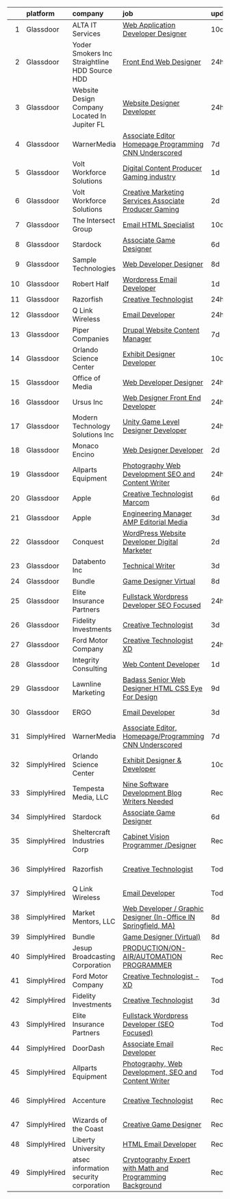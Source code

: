 

|    | platform    | company                                         | job                                                                                                                                                                                                                                                                                                                                                                                                                                                                                                                                                                                                                                                                                                                                                                                                                                                                                                                                                                                                                                                                                                                                                                                                                                                                                                                                                                                                         | update_time   | location                       |
|---:|:------------|:------------------------------------------------|:------------------------------------------------------------------------------------------------------------------------------------------------------------------------------------------------------------------------------------------------------------------------------------------------------------------------------------------------------------------------------------------------------------------------------------------------------------------------------------------------------------------------------------------------------------------------------------------------------------------------------------------------------------------------------------------------------------------------------------------------------------------------------------------------------------------------------------------------------------------------------------------------------------------------------------------------------------------------------------------------------------------------------------------------------------------------------------------------------------------------------------------------------------------------------------------------------------------------------------------------------------------------------------------------------------------------------------------------------------------------------------------------------------|:--------------|:-------------------------------|
|  1 | Glassdoor   | ALTA IT Services                                | [Web Application Developer   Designer](https://www.glassdoor.com/partner/jobListing.htm?pos=118&ao=1110586&s=58&guid=00000182de182fc5a511720bd15a4607&src=GD_JOB_AD&t=SR&vt=w&cs=1_852a5cb9&cb=1661583503672&jobListingId=1008074200137&cpc=9908D8D4413DBB8A&jrtk=3-0-1gbf1gbvkkf2t801-1gbf1gc06grhn800-6c28291b72e36d00--6NYlbfkN0AXtvPDqDev6liskt-h_3vAUEMM26GmMOlWYCAn-kvNiXTWhOpXUsJAjGAig0pzkvYTj5MpeYtT_Tmk-_-5cLLnfKUOLtxlawba1a0ORZ_EkEUPx3Uxx3WchkhaXG76t2wO3Zmy83JQTWS_qBNlzXZuhn5agtDBqi3R42fCLwZZH-xgeIvGX99RruRmh-GkyqrCkOClXqEjV46w2bFu1-A96xeneKT4EBHLubkuOG9qVwykIv1pZ7eFd9Wpo06q6870msWJJ6hnAgGJn5J0gzUNC0K9WS9EkyW3Zb_mTqzf8L7UPaSXu_0cVa_ET_PdUMlN9hmw9cLhS2S5_HVLEZDRctbE12ljxvlOWDyzpkTM41U22z33gsYQ5OjvXQ4n0xUBO70es5xFNnNGNXQjXrFbtVvTYsQwEgaAvn7VZFQs5h-erAkXTpQW6aAZvHbz3ntVjbSBXFD1tm3n4VoE3rLgCPc_SOZHWh8dSbmxMJr8rXv01evEzP34Bkkvh3e2gJF_LPRooTuPSKneeVQSiAn69dLLcXkmV_eXBeyxU_ijD-m5SX6wZwL4b6aSjE5pqw8x2Ov6pWNcfdAn6Zj0niToUClMow7HBJg7zYVsSN3lQrPCpLNTXz66Y7ENq0qs34k%3D)                                                                                                                                                                                                                                                                                                                                                                                                    | 10d           | Washington, DC                 |
|  2 | Glassdoor   | Yoder Smokers Inc  Straightline HDD  Source HDD | [Front End Web Designer](https://www.glassdoor.com/partner/jobListing.htm?pos=105&ao=1110586&s=58&guid=00000182de182fc5a511720bd15a4607&src=GD_JOB_AD&t=SR&vt=w&ea=1&cs=1_e6b050eb&cb=1661583503671&jobListingId=1008097207409&cpc=42BEC95245890617&jrtk=3-0-1gbf1gbvkkf2t801-1gbf1gc06grhn800-1fce3864310a3f03--6NYlbfkN0BOdRJV5k-L3FNCzjCgEhEptbzWR3mFvjnAQnp9JcinXOCVt8QEYBvHqTiHBHSlg98hTrhJExUUVa6v67S1gFyb-OBe8UoPzNouRDn3C9as0WFadlKMeZgUrqrdZ8hm_e9Z-8jTT-HPwLMdKEaf6nFSEDiY93r1Hqa_nw7whddI5F-1mZvAJ0zg1eaCReXvVOoiwHnJN_Ck8ryLlHloAjVD6kGpapTgqdqBIExYZXjFzVGy3bl37o6GlICwzduuOku_z1O9zlw22jFzVBCpqSA-HosgBHxhV_MFqgXk3MNwYWEQkuhpW9wZjbr54R_dlGrTJtEX9BekNJKyJ2AgtNTWya9YVI-B9BnGEviQbR1BQfpqpcu27FSqEF-m_UsOqzsBAchIpWClgqMHlobsBWIgdkrtRkB3b2VVmIM-1lGnY6hkb-rkb0Jhu_UwBKgFO2IVfh3pGmGvzdZYwhbEyaPTF_A0P5Y6UvYxyFavYlyxAY0IffadLtdbc3heHjCsatM%3D)                                                                                                                                                                                                                                                                                                                                                                                                                                                                                                                                             | 24h           | Hutchinson, KS                 |
|  3 | Glassdoor   | Website Design Company Located In Jupiter  FL   | [Website Designer Developer](https://www.glassdoor.com/partner/jobListing.htm?pos=108&ao=1110586&s=58&guid=00000182de182fc5a511720bd15a4607&src=GD_JOB_AD&t=SR&vt=w&ea=1&cs=1_d899e374&cb=1661583503671&jobListingId=1008096611044&cpc=5EFBB0462F9C6B7A&jrtk=3-0-1gbf1gbvkkf2t801-1gbf1gc06grhn800-ac3eb73b06b15778--6NYlbfkN0BgKxOQwuUKoU3lDDdAedh5NEOO-4Y4Nqniu8XBASjQ4hPnVRYQc-1AfGMRJvIr17YzaSFwR4IhjHQsVK2HqpUI1xCPXxPE8G1_oaTA4nE_6fiFNX3XNkpUCzbIB9jr11mMkNb4vdxFmEAOWjcELT5ShiCagE_n-_hf-_xxuKtFnmheDWd0CdaTcgsabAtgXFvub0WwI_BuFznRV_7xwtBI8wsYvgi-fu6J8UKg2DTfNwUxcb8VCIBKPVFbuL2UDAxvKK8R8zv5y9igxl1uKNyW2lTGOgOfsh0BH4LNP_zGm1xD6mE3AqD1cG0qTwzixZDPNBBaYrFzm6QoOGNmwsIDacdbmc8PBqKN5ZpVlbQ6udPRnla5oKt9pqsDE3OZ39qQhFUpvKk8NWAgmHei4sMcVLjIFVDEcj9Nj-CXZnEz7T2Dlt3T2b-BvYwPUNitdO5Y8hGaybouL6gu0CaBjBxWh3a5YTazFp-pmHBcOiXyfnB8tiCs523Chg1R5MsDNn0%3D)                                                                                                                                                                                                                                                                                                                                                                                                                                                                                                                                         | 24h           | Jupiter, FL                    |
|  4 | Glassdoor   | WarnerMedia                                     | [Associate Editor  Homepage Programming CNN Underscored](https://www.glassdoor.com/partner/jobListing.htm?pos=127&ao=1136043&s=58&guid=00000182de182fc5a511720bd15a4607&src=GD_JOB_AD&t=SR&vt=w&cs=1_65a3a766&cb=1661583503673&jobListingId=1008080459756&jrtk=3-0-1gbf1gbvkkf2t801-1gbf1gc06grhn800-a21506f5258f85e8-)                                                                                                                                                                                                                                                                                                                                                                                                                                                                                                                                                                                                                                                                                                                                                                                                                                                                                                                                                                                                                                                                                     | 7d            | Atlanta, GA                    |
|  5 | Glassdoor   | Volt Workforce Solutions                        | [Digital Content Producer Gaming industry](https://www.glassdoor.com/partner/jobListing.htm?pos=117&ao=1110586&s=58&guid=00000182de182fc5a511720bd15a4607&src=GD_JOB_AD&t=SR&vt=w&ea=1&cs=1_82a2923f&cb=1661583503672&jobListingId=1008094475593&cpc=F41FEAB56D215062&jrtk=3-0-1gbf1gbvkkf2t801-1gbf1gc06grhn800-2bce4f0595faaa95--6NYlbfkN0Dw5YS5k2p9urruc14icYN1MKKvJIN3Kd2XbyQRMSdz9Vq1-T5-D1XBTngNFaA8imZC99fAmi4yc9ZgG-uVQ87TXHMqtyGsnrztuPbyDs_72XCGulqEuxmZtrcVVjnM5_He4PP2dLJV-EXURe5RD43qkcCc3ceUlE0Ys6tHfDjVoDSGxzVvBtzsrzzhXH91cMtJSjsQbiEqSDY5avk58RtJ9dIjAKouytv6rHLgDadK_XRLVWqzLUzGacNSTc4ya3oAcWLUGZk7WlTMGF-myyfn2kauJdCW6QNvovlMvzvvRx6uW3vsMsUeWLEN1Hu0QvHaKdrkKIMWXO-r2ZgfxxwaLZ50KmI1TQR3McK1sCHZEn2QY4wX1xhFCA_UVygO0nOeg7u2oD4mT5tZ99jjRUx2i4j-82kOeXZsxA1DcQaLbmqdrfcOqQQeM6nE_BDR7WYPaGsQYiNpCS1BFxMiFffcqSXwFWDP3oaPsCzP5T7Lehiuba-XEBqr_QcQP2lNfO4Qzhp-k4bgwlEWUsKf6xBqZcC0tqdDBNnm-y4BAxyoPuia5DuLkP3pt-0BLo0HmbcEj1JUQ2HlUgsQz06ir09x)                                                                                                                                                                                                                                                                                                                                                                                                                                         | 1d            | Foothill Ranch, CA             |
|  6 | Glassdoor   | Volt Workforce Solutions                        | [Creative Marketing Services Associate Producer   Gaming](https://www.glassdoor.com/partner/jobListing.htm?pos=112&ao=1110586&s=58&guid=00000182de182fc5a511720bd15a4607&src=GD_JOB_AD&t=SR&vt=w&ea=1&cs=1_271acc0d&cb=1661583503672&jobListingId=1008090225868&cpc=AC285F3A3ECA6BB0&jrtk=3-0-1gbf1gbvkkf2t801-1gbf1gc06grhn800-cd6763616c3e0eaf--6NYlbfkN0Dw5YS5k2p9urruc14icYN1MKKvJIN3Kd2XbyQRMSdz9Vq1-T5-D1XBEx4xZg6zFCiGfMxZZihaADuE4Q0Jz4AnqD5hMyIxL16IeRvVgo2h0pPybmVTrUM9x7Nvig-mfHSg7VUQ9cSswKiJtauHY1xLKVdbFfKFs1oiX67lFQiXukEj4i6rIbQITui_NuveDUHkrcR9o6kYqyBTT0LTfsByuJCbZwUp6FMildOLyjPijSoqm5FGRZHM7ryW6S8brS9AossFNkC2o8xoaNXWxxeH26AsNNYS2xqd6apGOq1fjnYeEXC_4S5kOBc8rmst6w--XyD9J47MIS9ipJpvL-8DASJ3vurpUh9jNyX5INEoAMExoJXxexeePh-zSelk6BHVjkPAjzJ7rmtKFN_HQzhUZAugJfsO4MgTgxWVRcCoam4IsuZiAeumXbaNtJSOZCOg7xDY8MfpwgtL5pCvFxj-upH5DJcGi1Z_rmHkEQFecn8ZEecpwaJfjfODwTqQ3wEgbpvllEZUUfoQDdaUCXVI_k_TPtAIKOXnWBjrjXCbOaCQn3gx2uBZMefIyRaPg8Y%3D)                                                                                                                                                                                                                                                                                                                                                                                                                                            | 2d            | Remote                         |
|  7 | Glassdoor   | The Intersect Group                             | [Email HTML Specialist](https://www.glassdoor.com/partner/jobListing.htm?pos=116&ao=1110586&s=58&guid=00000182de182fc5a511720bd15a4607&src=GD_JOB_AD&t=SR&vt=w&ea=1&cs=1_e8e18833&cb=1661583503672&jobListingId=1008074370447&cpc=F41FEAB56D215062&jrtk=3-0-1gbf1gbvkkf2t801-1gbf1gc06grhn800-22c56744a00dd6d9--6NYlbfkN0D3PcU9heefYh9TtgByvMoljOix8d9QGO4-sOduKDD9bT1jZI9CfBWrR-yhgruQBi7BODCzZdeBCVxltjTcoLfa9fjLk7NMFbxIrl9F5qP5psuaO9TR_rl8p70B1b0bwKQhJG9MZh2IuOyJto0tZsNoJrw3F83L99OynJJIDCLJuZYXtySHDGkwyagBHaLJOEPK-UzBZS9iA6JGf-YTX31AlSm6SI8wRHC-cC1HndzLIKTi0tjRnhmZaeA_hLlFT8Ee1OgP9psBOPNFpot988phl7AjfbfGPWxI3N149HW_pgIIMCwwS_l7ZoxuBO9WHYp4CLHvVdrBg0KNfF3jyFto72GXpetGiqAHD8AMGhxmOLb4odKzBmPRzcY-OhjQcM6crJikaFPAwh7hQ08BxCVyjsa8RGKO9CMad1nSJG-WAgCdXJZb2FUvsT4ZOJWbDcTmuH8WgzQ9j1ebdvon_aaAXzhOD1qTAUOotSz9jfnAl-qtejmgj3aEpJ7rrP0uXbE%3D)                                                                                                                                                                                                                                                                                                                                                                                                                                                                                                                                              | 10d           | Plano, TX                      |
|  8 | Glassdoor   | Stardock                                        | [Associate Game Designer](https://www.glassdoor.com/partner/jobListing.htm?pos=129&ao=1136043&s=58&guid=00000182de182fc5a511720bd15a4607&src=GD_JOB_AD&t=SR&vt=w&ea=1&cs=1_4e086fa6&cb=1661583503673&jobListingId=1008082401602&jrtk=3-0-1gbf1gbvkkf2t801-1gbf1gc06grhn800-6aa6dca5501306fc-)                                                                                                                                                                                                                                                                                                                                                                                                                                                                                                                                                                                                                                                                                                                                                                                                                                                                                                                                                                                                                                                                                                               | 6d            | Plymouth, MI                   |
|  9 | Glassdoor   | Sample Technologies                             | [Web Developer   Designer](https://www.glassdoor.com/partner/jobListing.htm?pos=110&ao=1110586&s=58&guid=00000182de182fc5a511720bd15a4607&src=GD_JOB_AD&t=SR&vt=w&ea=1&cs=1_81d47a94&cb=1661583503671&jobListingId=1008078578505&cpc=D2F1DE17EE1F43B9&jrtk=3-0-1gbf1gbvkkf2t801-1gbf1gc06grhn800-cfcad52f3ccf37d8--6NYlbfkN0D4nuovUOU2dPryPr7-xanE7ZFWASvaSyNm3BqXIbrO0npDAFoAgEQsBBjUOAjv1PQnB3hwwrZmiOMA02kYqNnnHKWjfiGNMQW5EU7ErrgQUTQBKpdQ35ajdqRyVOpYt1ge-nlWBdEdOWxZg23c7O0q-QUnaWi8gZT3BRnlNxG5nms1UgSG3pAWYhhzkqBf5ih1s6tdIv2a8Ly-orMmhJTSvi_czy9JMGysuQKhx-PxEmfAIZWIrP7AbR7Mfg_5Gg811DdlkapC8-gyz50B0blJleaXmFPIhD3F4hBmIFc9Al_5Lz8goX069V8PDeOSTiW3_y7fHjMj2qWB-Cku-PrzSViAdGVenbTBppeA0GGbhZzxVyGm2TCWhJDTTm9kGlcWZyLWnUv16Mfp-LrzCqLOahp7pil5X6hIRwXDmjVftz3GWpV_Aq7hSOC9JCglCsIYImSf1oyVVkZp8pTfK0bMbiWuAk6aRFF1VjyEzxtZtDK-a0TB_DIoV4pgVWKhDj8%3D)                                                                                                                                                                                                                                                                                                                                                                                                                                                                                                                                           | 8d            | Ann Arbor, MI                  |
| 10 | Glassdoor   | Robert Half                                     | [Wordpress   Email Developer](https://www.glassdoor.com/partner/jobListing.htm?pos=115&ao=1110586&s=58&guid=00000182de182fc5a511720bd15a4607&src=GD_JOB_AD&t=SR&vt=w&ea=1&cs=1_2df25965&cb=1661583503672&jobListingId=1008094129687&cpc=654405A9B1E0A9F5&jrtk=3-0-1gbf1gbvkkf2t801-1gbf1gc06grhn800-ad7dca65617e0862--6NYlbfkN0CpzDdaQkua3np5pkmj49lKioZwmwxQ-yx5plwbYmV_M5St0DD8rCm1QOzbrT0uKPiU_YETN9OZWMAYvqAVvziqv0tWsrBfb9XVS8QENNzubeY7G6pOuSsVR_Tq1gxuSk7IeFfqtB3CnThl0DH_25wsSZP4PnG5aKHY3c3LAFTVFarcDktJB3b6N5lr5xzZwJ1ha6mD_oz8vuqQO5oVrpNP1dLHzx4mVH24vcoHytqtnUecljRpkl_QvE5Wasj_cKlaII-NeGYbmyRUdgM9Pt6JD5syBWUOH82M0LJPh9F7jowdw6J0eQVWsBUYaQhPD4hBCmPvNtZhC85mI-v8E9-mpAmtfaHPiWsCisMzYmogtGmtEivFw3JUD_oOYbPD-JVyGm44eeUtcfMpPc_szV88XpvaFonrlSZYmA__jx_hStCBeJVOL0HXbZsGKjmX-uMdPc0Oy4pfBRVRM1Vbr5uzmthO5jtagLqMTzY_MisNhpCdBKpEvt9nj-Gs6Y56nGRzBWQKVqqRTdgpFUJHXPQ86Fugj0QxAR5y2qKOPSapcxGFt4dfZs7lXxvTNAiwHTs%3D)                                                                                                                                                                                                                                                                                                                                                                                                                                                                        | 1d            | Minneapolis, MN                |
| 11 | Glassdoor   | Razorfish                                       | [Creative Technologist](https://www.glassdoor.com/partner/jobListing.htm?pos=120&ao=1136043&s=58&guid=00000182de182fc5a511720bd15a4607&src=GD_JOB_AD&t=SR&vt=w&cs=1_18c8f434&cb=1661583503673&jobListingId=1008097941597&jrtk=3-0-1gbf1gbvkkf2t801-1gbf1gc06grhn800-09ee0bb880a9cfc7-)                                                                                                                                                                                                                                                                                                                                                                                                                                                                                                                                                                                                                                                                                                                                                                                                                                                                                                                                                                                                                                                                                                                      | 24h           | Dallas, TX                     |
| 12 | Glassdoor   | Q Link Wireless                                 | [Email Developer](https://www.glassdoor.com/partner/jobListing.htm?pos=106&ao=1110586&s=58&guid=00000182de182fc5a511720bd15a4607&src=GD_JOB_AD&t=SR&vt=w&ea=1&cs=1_ddbe1d80&cb=1661583503671&jobListingId=1008097432750&cpc=03F67E1B243A1AE3&jrtk=3-0-1gbf1gbvkkf2t801-1gbf1gc06grhn800-09f2efe5a0d0df65--6NYlbfkN0C1n-7uwLBmXreK9Hz04i1NaXR3ByHk8AHoFYtQOHcucoqVDxxOOjAG-u-aW2wDystyhwmyAHAKRAMxY7sGhZHygDT3sq7ZZChlW9xKW4WS9rWYhrnb11Z9tv8hSQegq57sC2mY-Jqxor1BBAG29pleZWSO4qt_CWXKCbx-3Uxbp6_sFCgc-kz-pxGomlruFz6nf7x1TYOZxpjcwalmTn_Cjy79DlAQe9CNKD4tv7PCwy8CADKIa_NXKHZ8nL9EwS_wPMI5GZhosL7WJc80By55XTtmFX6ILDNxGlNtKr0gREWR7Hr0zFtWjiMPpepPNV7AZ2Lzy_dM1ojbKbY9IEuxatTwlBXVRCnILfTIe_wsn4t8vx9ge7nq7VY5AXo-WkELCfjiE6j92EVpRAkW4jZSob27Kqvw2p6gk0gEEZwe1-GO9L71A7SM6401ruOOkfcP06fxlpvTTikGz5ArX5dav4II4b-boblD7Dy_KDpNa5tub--oSuLCtlzLrGnLfKfj6ZoO5oKbTA%3D%3D)                                                                                                                                                                                                                                                                                                                                                                                                                                                                                                                                      | 24h           | Dania, FL                      |
| 13 | Glassdoor   | Piper Companies                                 | [Drupal Website Content Manager](https://www.glassdoor.com/partner/jobListing.htm?pos=128&ao=1136043&s=58&guid=00000182de182fc5a511720bd15a4607&src=GD_JOB_AD&t=SR&vt=w&cs=1_2ba6d0ff&cb=1661583503673&jobListingId=1008081652920&jrtk=3-0-1gbf1gbvkkf2t801-1gbf1gc06grhn800-245e93ec122ab2d5-)                                                                                                                                                                                                                                                                                                                                                                                                                                                                                                                                                                                                                                                                                                                                                                                                                                                                                                                                                                                                                                                                                                             | 7d            | Remote                         |
| 14 | Glassdoor   | Orlando Science Center                          | [Exhibit Designer   Developer](https://www.glassdoor.com/partner/jobListing.htm?pos=101&ao=1110586&s=58&guid=00000182de182fc5a511720bd15a4607&src=GD_JOB_AD&t=SR&vt=w&ea=1&cs=1_8ac2627f&cb=1661583503670&jobListingId=1008073917846&cpc=678FF63AF7ACCB7E&jrtk=3-0-1gbf1gbvkkf2t801-1gbf1gc06grhn800-19530d0494599900--6NYlbfkN0Dlo60a_d6b-ZbHMAl1R6dg8b70dlJGCHmV1YUp37ql6Hlxf0AnVUQRHMpH0SGJAODkvMvtI4dD_VJ0FBAIEo24wrR-cBIVwY62V4nP7xc-cspw_Gy2QAJq22aWSQK0-k-P8GtrQKWis7qdeFrSuAc2CL0nTVehODDXxeTLKoX6ib_LUZVjOw0QBorjH4VwKi10jHLCEjXqX_VFcFJTQxNcdtF-Z8_h73EMorh3515nPu3quplU6TwT7aO8d0ftccr3wOsaRWj-MHin79HJMFhV5Zc8OW4hDuo_PqHzCTX8GWaqNWHCoORAPKn6lutK2xG2G2CkKi9424LQSwVoe1xZBt8u8Bp39V4FnKpJVlSw4cLc-fJ-roJY0LenJnNb50jFueyEoy7riR_lzc-sScnDl5gyDxEpVVnGnlCzQBRiug1TlG-rzk4m2MIKKWnN68ASN4G4qIlxK9CPEu3tjOSIDo_PD6slTwq5h_zhbuU9XVMnJg9x2rTSO5QjBvms6AfgHO1RsUAnoA%3D%3D)                                                                                                                                                                                                                                                                                                                                                                                                                                                                                                                         | 10d           | Orlando, FL                    |
| 15 | Glassdoor   | Office of Media                                 | [Web Developer Designer](https://www.glassdoor.com/partner/jobListing.htm?pos=130&ao=1136043&s=58&guid=00000182de182fc5a511720bd15a4607&src=GD_JOB_AD&t=SR&vt=w&cs=1_c64ec40d&cb=1661583503673&jobListingId=1008097756226&jrtk=3-0-1gbf1gbvkkf2t801-1gbf1gc06grhn800-a8f7133ee28cf506-)                                                                                                                                                                                                                                                                                                                                                                                                                                                                                                                                                                                                                                                                                                                                                                                                                                                                                                                                                                                                                                                                                                                     | 24h           | San Diego, CA                  |
| 16 | Glassdoor   | Ursus  Inc                                      | [Web Designer   Front End Developer](https://www.glassdoor.com/partner/jobListing.htm?pos=111&ao=1110586&s=58&guid=00000182de182fc5a511720bd15a4607&src=GD_JOB_AD&t=SR&vt=w&ea=1&cs=1_5dfe4e52&cb=1661583503672&jobListingId=1008097361956&cpc=451933188B21919D&jrtk=3-0-1gbf1gbvkkf2t801-1gbf1gc06grhn800-0ea09b14e2348c5f--6NYlbfkN0CT8vBT9H5mqECx2dfLV_FONLPDKpIRssxVwtj05Tmm4rA5I0VNOPdM1oYsK66ov5pqYS3gXk2ozh0lVEZwzGOqZs8rlCBef2uQoy630wv6aUBqB1D9vjbSnni5WCVaS2e0KhCWi_8-XMv97hUEg7H9r8pKMO8klnwzDsU9mPVyqE5wVDnTov1Pu_UnRYhnE0_Osqvwl8WORWgB_kOjxQQLPQWG-NWIcptfTftC_xvyt1c40uobZ403OrjOg5_p8zqz3cLzwrnHTjqWeFEhkd7FYyVcjiJCMFkVznphRmtkhKbL2ZU9aWVWUjChbdkFdlAiu4tIvv-tEhlvNaragy1ZQhsvGhOC5anf8D4yfIGDJbK-bmh5xwt1uscED6ao3EPCxdfHKv4RZ6Q3-m_MTe1dE6Nugv26rrW9yIa8ooHEPIgJzYTeC7TeJ6xGxEjr0Q_LC6p6H5q3S5tqAKobaBFAUOLFzaYkqfJpxyGsYPdP23ksHhj0wxJ26GKF9BYI8FHKPmY__UTyuymvHsF9R7oqhWX4jGiYORaJWtXOxW8OATTMQwlquB6QcCCPfHOuOxfgWeJ_K60Flilic0PRXCE1Q0gsdGSvn1OgQ86Elz1bZ1OXNGiDJYZSFp75t22M1ZTn3uudvf7E5vXPqgWDShh_P_M9hnz_pv4SWTVmUrzKLrEvvTDMtsxed9fSUIwSdULngRlZl4VJEKjY1QNTfzmYCUVFrnvcI83UK7lKyBcdP4FuJ8uw9LE5RdCeLo7bcd7odj7FFSEqLN4_jSw9XCxds80m-ii1T6pBeCnITXfUTEt4YZqSS3NdE68mXPTxmpm-SZqJpJtd-BMtlTOpoYoJZVIoF1zShZUepzsyhc0142GtH4hvMjXGikheZjzBgOilPkD4wK9zWG9NZr-0yJCnEZqzX-6qwZ0AWd42gTEH3kdjyhpdS0Ma3_Kkg-H7ew6gUclTzzBrUR9kD5JTctZnKMDGibpaeiqq5GoF2I0DVW7BT-Atyf5grYb-gjfntfE%3D) | 24h           | Brisbane, CA                   |
| 17 | Glassdoor   | Modern Technology Solutions  Inc                | [Unity Game Level Designer  Developer](https://www.glassdoor.com/partner/jobListing.htm?pos=103&ao=1110586&s=58&guid=00000182de182fc5a511720bd15a4607&src=GD_JOB_AD&t=SR&vt=w&cs=1_a9c2fed1&cb=1661583503670&jobListingId=1008096394708&cpc=BFE8C4BF51BDD557&jrtk=3-0-1gbf1gbvkkf2t801-1gbf1gc06grhn800-8663ab33f28013ce--6NYlbfkN0C26OT7h5zXl7z1yVTYwN1d43osiYS9hmGqw_eY7i5KFzRWaSyxghJjTLzNEsEWeJhbfdP5IgCLf_6XOYr5ayiMPPmKA0qlmbPqS2JZj47kCsTVTYreQdg0_S8Nn4XjQXJOYA8MvzS1HSw5wMB4wuXOAzLR0c3MB2XsCjcNdS0go9a88U97t8zkgZk7uMwNaSLi0elinki7Jdg5ML8f-pR44NubGR-6jqggwjRyHoV72K4S1H-XlyOXWFLOFUXUF9fnG-JoswiYkCV4Gg14PBEFPkG-xjvud5GWAG-JjZLPBAAHIVT0fLRMalQfPt6_MFz81HP28UuVe9SBvOq0vb92Fbnro4vT-910U0M_RAdI5Oa59P77d8mMbBa1wtumrpAxDSkQXXXc5am-oW86fvM7wrbPx8_UY7QE6-52Y81KW0cd7U9FdVaUINVzrIjzrY0%3D)                                                                                                                                                                                                                                                                                                                                                                                                                                                                                                                                                                                                    | 24h           | Alexandria, VA                 |
| 18 | Glassdoor   | Monaco Encino                                   | [Web Designer Developer](https://www.glassdoor.com/partner/jobListing.htm?pos=114&ao=1110586&s=58&guid=00000182de182fc5a511720bd15a4607&src=GD_JOB_AD&t=SR&vt=w&ea=1&cs=1_9dd56808&cb=1661583503672&jobListingId=1008091364441&cpc=1FDE87803EF93CD3&jrtk=3-0-1gbf1gbvkkf2t801-1gbf1gc06grhn800-25b4361944f0cd99--6NYlbfkN0CVjp8eQq2X8g-c-TPDKEngJVNhygRZI_sRmDZV1i0hlN6T9Os67wfurc3Qg-jtRQVwwIA6LhptFSik3FK57NX9snbD0o-k-I-zuCmLGGOrZ001r-IChtRFaDnq_D1EE_z7klA5UaK3dZ8NJpaPtHHh6etMDjzcKddDTdmOBkwQZIn96XQViYrQvSMtQpTRyd6byUke6nQIl3SLMIJAi9boIGVv5AX661WSrxJY835l7ix581y9vxtxR13rGMxLhHgWIYbp7SOt3UA5S0NVcqbUfR_PXP6u_cjqQVGSlC0JvtpuM6oOuX557LTeEodRDoEBGcpZYG5GGqGrIS2kw51fTXUXuuxZKE3EdCyYYAy9HG_otUwFSuLHchaBbW-RKx8UzdifdTYdjD-aUXs2vwnQ3rqHJSAtUZejNI7FkdsXM5c8qy5paUjbhsK1bgFfe4awucOlBJvfL56OQ74Ds9QiY2fcpQPYlljai74Y3f121ls-gqm3eqq1WrfPAOWMxBQ%3D)                                                                                                                                                                                                                                                                                                                                                                                                                                                                                                                                             | 2d            | Encino, CA                     |
| 19 | Glassdoor   | Allparts Equipment                              | [Photography  Web Development  SEO and Content Writer](https://www.glassdoor.com/partner/jobListing.htm?pos=107&ao=1110586&s=58&guid=00000182de182fc5a511720bd15a4607&src=GD_JOB_AD&t=SR&vt=w&ea=1&cs=1_92cefafd&cb=1661583503671&jobListingId=1008096752331&cpc=983919718F9DC6F6&jrtk=3-0-1gbf1gbvkkf2t801-1gbf1gc06grhn800-3a0ece29943ea55b--6NYlbfkN0CsFBP9anq2YTzQ401G3RdoUTGwSWTgLV3mZ7kcC9K-g25jb64dkuxABiqrEj7FWhcfCoTkBPXNOn7xIL7U-5yF1_Og9L8jIWMrmB7DSqJtjdw_rc5pqrfnFLmEEYm-AVV66pV_Fi32LdVTo7EXI3cDbZdhiYQHfVVcMTelMbhFGQwW7rikmi5v9axJvz5jpHNCiKtv378FMIxzhyf0h-RNHiRpJuehdluMOzNuPjW-UG9MCIAQdYtx3sQ6YLOvV4kvmoJCD3XCDPN1LiWS1oBrDNXbL4sczV96vjVv6X6IzZG06yFVKi-_QNsacah_I36QSBW5W1vwbdyGoocGWQQA8kp0DTFAEnYy9-DguHtD9hoWTsw-vImO_SNxdwkq7kGV4IfR6YoTbBiqOxMwF3BRXdkJhwbDoppTASzYHcp1uwwA7wWYzASJFOYG86ccZolndLcvMKu76Yrnx1EcHaqBPELlJQ2oI3ZDKzLnlQ1-NUXpiEI5g1erpfXdnHXKcRuA0jFK2RniWQ%3D%3D)                                                                                                                                                                                                                                                                                                                                                                                                                                                                                                 | 24h           | Martin, MI                     |
| 20 | Glassdoor   | Apple                                           | [Creative Technologist  Marcom](https://www.glassdoor.com/partner/jobListing.htm?pos=124&ao=1136043&s=58&guid=00000182de182fc5a511720bd15a4607&src=GD_JOB_AD&t=SR&vt=w&cs=1_57b96979&cb=1661583503673&jobListingId=1008083007694&jrtk=3-0-1gbf1gbvkkf2t801-1gbf1gc06grhn800-dbc3a7b0a0f122f1-)                                                                                                                                                                                                                                                                                                                                                                                                                                                                                                                                                                                                                                                                                                                                                                                                                                                                                                                                                                                                                                                                                                              | 6d            | Cupertino, CA                  |
| 21 | Glassdoor   | Apple                                           | [Engineering Manager   AMP Editorial Media](https://www.glassdoor.com/partner/jobListing.htm?pos=109&ao=1110586&s=58&guid=00000182de182fc5a511720bd15a4607&src=GD_JOB_AD&t=SR&vt=w&cs=1_1f84b1cb&cb=1661583503671&jobListingId=1008087783943&cpc=F41FEAB56D215062&jrtk=3-0-1gbf1gbvkkf2t801-1gbf1gc06grhn800-9027cbec4d0b7214--6NYlbfkN0BvKrLyj5gPmtZO9T8euul8TCxuuKNOtzRJOomxnwSEodTz2Bc-sPZl1dBMH13w-jNIaGFdFXHWJdgxhzj_r8Jx5AOAy2HdBwJoJ1jMbNH3P6YWju9mOZOkVQjeCm_SMf56f3cIa4N8JFkA4J1w2-Ri7km6DD-4ja3bVUzvq12ELDwpw8ECSDqiokXq0FU5C64yh9S3eEtGl0crEGFsUZ4-1Vr_uW0Eael32RSvsMr8lC19jd_y6gsM0BPBk1p_YjFiRbR0wD45svsXpOJT_RY74cFrtlvt2wjsYAfiG8m871DldC2SQwYIkvUG7a_PUOIlJh9fKIm_95aLItKk12ct6PrEfi9Wnd_lRFKvSOefOMme5X9f85859Oq2z7OJbRJQPaCnr9KxJCQMs9MCgpLfj5hfHTB_ZoZOIAVYoCHBE8gv9rb7fMndYRnvG06TE4ahYj1V8MLVNH5d6G1JNev3qmjC8836o8N5ldyXQH7MVCBR66ijemdnVKD9dKUFfQjr7ilsGu7-6GbDCfMK8u4guDSSjynV-BbMNnuxLywNIlhhraxgScG611qwCmfY8oK11R2RUn1rcyXLszCoIRfrLz6l0lqoF0RXa6_mg_WOvIjG5dqEXs_D-Obwlf4HkEDfikoIr5RpkpBjTwicNfG7pShCQHLMCKV6s6l6d8JDMmZ9F0sMpYUrWnOSosXJj1QfxS2M0k79e4Yy6baUPkx6jHqBaJkG2VAz8_X2Igiv-8PzulfphhKl5XeRo5GxblaNYRnsET2r16leYGJMCat3drsYqd6S5MMgH0pyRY6Pos8gZDNKu7CSOTNePfpuXtSV4IYZaY4gVTcHGzl-ro_AYpVj_BQjhpq5ieB11WnF3av5HvrIBbWoKdrImo6QypPwjRM2PwkA5wobAXCv9E6qlV2DlL2-biDM5tqjVrcBktlSYlhjoKs5mLkeXrHSus_yAiRM0UhAFE0xoDNen_r5sT9nt_TYRxc%3D)                               | 3d            | Seattle, WA                    |
| 22 | Glassdoor   | Conquest                                        | [WordPress Website Developer   Digital Marketer](https://www.glassdoor.com/partner/jobListing.htm?pos=119&ao=1110586&s=58&guid=00000182de182fc5a511720bd15a4607&src=GD_JOB_AD&t=SR&vt=w&ea=1&cs=1_0e9746f7&cb=1661583503673&jobListingId=1008091649166&cpc=3BA4CE39D5B5DEF5&jrtk=3-0-1gbf1gbvkkf2t801-1gbf1gc06grhn800-15eee66a1314a8c4--6NYlbfkN0AcQ9reW0inlnqUW5-90XZFReYvL6WfO2iFG1P90bd8SEhfq7gsoa7izBzzPrl7az5hw50TqgzR93WPeqcidYQTUVvuUkL8HtA-qSArOva1yWM1EI72rjGfHMKjkPARg4_kANi9pQxVLasDj7MyOi3SkLQiJ2lRAurDIvS-cMV7E3XAdO535-K6GwcVCaHilSVjeuxhOlNnUlWxd7qNBzoc1wGo_NfqygkgFNz_Db44IRxhHOQ5OpZmlSW7avI4dX8930W0CqQN4eJU7iZ6FZHIqoHnQDb6vXopTVo5eJX7kxjU3bHeQUNcJtcziPwMRTSRx2FaxOKReR4x1TW4N-fWcIPbyeXjbSr2EEAa6yO23Jategq5JmSnIg-y7qwzGj8e2hqJtXGE6vyqN9H3UVRDGb_UsNOnSYewv37EVT0OrdXBvGP_c_l36_W61M-flAqPEjd2aNQE6Mhvgy6OETeg8Gg18HRerf6bOpkDTu66bxLFvV-VgG4VHrwBjcK2hfSRur85eaUNGNzgtE61wbdj)                                                                                                                                                                                                                                                                                                                                                                                                                                                                                                   | 2d            | Remote                         |
| 23 | Glassdoor   | Databento  Inc                                  | [Technical Writer](https://www.glassdoor.com/partner/jobListing.htm?pos=126&ao=1136043&s=58&guid=00000182de182fc5a511720bd15a4607&src=GD_JOB_AD&t=SR&vt=w&ea=1&cs=1_b1a26a57&cb=1661583503673&jobListingId=1008088880872&jrtk=3-0-1gbf1gbvkkf2t801-1gbf1gc06grhn800-5e0bb24c63c4875c-)                                                                                                                                                                                                                                                                                                                                                                                                                                                                                                                                                                                                                                                                                                                                                                                                                                                                                                                                                                                                                                                                                                                      | 3d            | Remote                         |
| 24 | Glassdoor   | Bundle                                          | [Game Designer  Virtual ](https://www.glassdoor.com/partner/jobListing.htm?pos=121&ao=1136043&s=58&guid=00000182de182fc5a511720bd15a4607&src=GD_JOB_AD&t=SR&vt=w&ea=1&cs=1_84202afd&cb=1661583503673&jobListingId=1008079560672&jrtk=3-0-1gbf1gbvkkf2t801-1gbf1gc06grhn800-750ea4ec84bd0b34-)                                                                                                                                                                                                                                                                                                                                                                                                                                                                                                                                                                                                                                                                                                                                                                                                                                                                                                                                                                                                                                                                                                               | 8d            | Remote                         |
| 25 | Glassdoor   | Elite Insurance Partners                        | [Fullstack Wordpress Developer  SEO Focused ](https://www.glassdoor.com/partner/jobListing.htm?pos=104&ao=1110586&s=58&guid=00000182de182fc5a511720bd15a4607&src=GD_JOB_AD&t=SR&vt=w&ea=1&cs=1_c13d3be8&cb=1661583503671&jobListingId=1008097417688&cpc=81AAE51C33FDE227&jrtk=3-0-1gbf1gbvkkf2t801-1gbf1gc06grhn800-aa4f18d313c91fb7--6NYlbfkN0B4jp5mfsiLEiFpPCxOna81i2z6rJx9ZIZWhVZJ6SFnYd2SDJZnAyVLqwqh7QmXpG9VG1Kbrzn6Mrr5X85l-cjimEGV5fh9yUxHZBdMAanQWpsmWrffk2otgO5SYgZ7U6Ql9jpH9Zq2g770vfb2HJJhgx8nok6vEslfnYL9dg06wUZbxZYYsWMsQMJkwf7bTfP2QsVYcTC9L14EXHb1ACLFen0V43TsRP01ecRMtEYEvv1j6buXppd8tIuwumSOeWKe-DEficXhegjH-o6Riwxa1OUam87HDqlk0fCpxc-woJTIcs7LWc6szWjqIBj3cDOWcz7SdGmVoONs4_7sOQ8YHtYkOzdpofZscBVzrW24eh6rq4J1O8_Srmsq54lMWziDzO-1yOh6e5asyMQDlA04LKXeTUzVSooGfgZ3za9fcqDbEgO6lNdxzxhZ17F6dF_i8kYLwIA17SzDyRhVvyVV8zFU7VSc3-m98J2UAVzht8GoQwg5tMK7e4tTLppLZwATxhvLanK18w%3D%3D)                                                                                                                                                                                                                                                                                                                                                                                                                                                                                                          | 24h           | Remote                         |
| 26 | Glassdoor   | Fidelity Investments                            | [Creative Technologist](https://www.glassdoor.com/partner/jobListing.htm?pos=122&ao=1136043&s=58&guid=00000182de182fc5a511720bd15a4607&src=GD_JOB_AD&t=SR&vt=w&cs=1_84c922fb&cb=1661583503673&jobListingId=1008088358750&jrtk=3-0-1gbf1gbvkkf2t801-1gbf1gc06grhn800-33311c2df129d581-)                                                                                                                                                                                                                                                                                                                                                                                                                                                                                                                                                                                                                                                                                                                                                                                                                                                                                                                                                                                                                                                                                                                      | 3d            | Boston, MA                     |
| 27 | Glassdoor   | Ford Motor Company                              | [Creative Technologist   XD](https://www.glassdoor.com/partner/jobListing.htm?pos=123&ao=1136043&s=58&guid=00000182de182fc5a511720bd15a4607&src=GD_JOB_AD&t=SR&vt=w&cs=1_73eac5e1&cb=1661583503673&jobListingId=1008097602321&jrtk=3-0-1gbf1gbvkkf2t801-1gbf1gc06grhn800-d3d8c6274157c5e2-)                                                                                                                                                                                                                                                                                                                                                                                                                                                                                                                                                                                                                                                                                                                                                                                                                                                                                                                                                                                                                                                                                                                 | 24h           | Michigan                       |
| 28 | Glassdoor   | Integrity Consulting                            | [Web Content Developer](https://www.glassdoor.com/partner/jobListing.htm?pos=113&ao=1110586&s=58&guid=00000182de182fc5a511720bd15a4607&src=GD_JOB_AD&t=SR&vt=w&ea=1&cs=1_429e5d46&cb=1661583503672&jobListingId=1008094495778&cpc=9DC6E4D8324653EE&jrtk=3-0-1gbf1gbvkkf2t801-1gbf1gc06grhn800-439e830b59f7cfc8--6NYlbfkN0CrvNralL3Bh0QC60w4FoF0szjqVVztVDZ9RqSdK7agq0dZ6xa3pYLPrxt36XbTTSO7DNM_32D_luNYAVs_ZgaKPHuO3zI_AiDXsFbdcke69ICvtUKONaP-HjAJFBWIRUdG1_xl9MdUe2gxXsTQqRAUf9JUHz6RVCV5oWQmGrRzhJCKdO_6iSENx-IQRGS5eG6rZ7grLYkKe-tOXmQIqYHwPJdt0ZjkvnHI8SvcWKhuSqqxeNJWrcGtsCzUDFck9bIdC45PSC28eM6zdM7aUIlm_9JZfWh9VKDOnIeVJaNpzvH2NtMVvc6IGtmyp3BqGUmM1EMr4RCJLfL8HFpm-ZjPqwZc4cg5VCjOfzWR3OjPTYwnTALriurZRpmz4TrhF5M6KflScOWtWIFAxaDfibnhZODsxHUyI0x4I_-Qp1I1eo_vG-xz1tuK4GP3ANe3EgxE4AGFkVxqMKDURY-k8E8MgZsbUPOYPDPNLqBF1shAFWgnKPrjeQXFZ_zAJp1fYg1AneLHOBZIOw%3D%3D)                                                                                                                                                                                                                                                                                                                                                                                                                                                                                                                                | 1d            | Remote                         |
| 29 | Glassdoor   | Lawnline Marketing                              | [Badass Senior Web Designer   HTML  CSS    Eye For Design](https://www.glassdoor.com/partner/jobListing.htm?pos=102&ao=1110586&s=58&guid=00000182de182fc5a511720bd15a4607&src=GD_JOB_AD&t=SR&vt=w&ea=1&cs=1_225a2faa&cb=1661583503670&jobListingId=1008076192780&cpc=0215C0D262B7DA96&jrtk=3-0-1gbf1gbvkkf2t801-1gbf1gc06grhn800-e484ed7074032ea9--6NYlbfkN0CSgGTbSPgM0xpgWRkp5SRTexU57Zk_6_bZ18eqb9d2QJSGwfPmdP20ZJn7COX5dU3Jcup__uPyYvFygp23CJPmvOc2HV6cmaK3ebUFwB3sdAeT9C97FHUEPr8kaTKS-VJB2gGOIZsn60uJXYKNceQVP82UTolLC1vwR40675sWo0JSUEFSfubFH6Eh8zjRpGKuXvLfV8vESyQdZ3P-Qt1yTDUUTTIlTp6KKvwt0LYisCieuVwrsa1OVwXIK9EqZMjePgNQ5KbJSkDRJ9Lm8EktQA3pqUrUUC5pDYMWyHY3L6mOnaKZuLKOh6YB0NqjN7UaThzIOuL86FfyMJout3HYeJkOc6meXzxXvSqTVTDsic4QGXupJ6mEQ4mVFBufzu8xF9Fek_hMxbrRTE5YKAuPpVM1Z0Pzvf1C8ojZysZ6q0hfqdOJ0QAEhhSshMcEMIatz45p-xow4aKwkpzLYTXMCkTnIjGPuqJchMBPDYKR4R2KLPTS0nIMGRz0dxVQ4nUDbyaUkNO8wO9-ohx_yyR-MqztAC1-jPkPnzk_pBAfHQ%3D%3D)                                                                                                                                                                                                                                                                                                                                                                                                                                                             | 9d            | Tampa, FL                      |
| 30 | Glassdoor   | ERGO                                            | [Email Developer](https://www.glassdoor.com/partner/jobListing.htm?pos=125&ao=1136043&s=58&guid=00000182de182fc5a511720bd15a4607&src=GD_JOB_AD&t=SR&vt=w&ea=1&cs=1_dd654bcd&cb=1661583503673&jobListingId=1008089542899&jrtk=3-0-1gbf1gbvkkf2t801-1gbf1gc06grhn800-2856017b66597700-)                                                                                                                                                                                                                                                                                                                                                                                                                                                                                                                                                                                                                                                                                                                                                                                                                                                                                                                                                                                                                                                                                                                       | 3d            | New York, NY                   |
| 31 | SimplyHired | WarnerMedia                                     | [Associate Editor, Homepage/Programming CNN Underscored](https://www.simplyhired.com/job/nby-LrvzpYOkstj8np2ul3PizrWw_HX2mOxU126x7IBjBH1afcg4Aw?q=creative+programmer)                                                                                                                                                                                                                                                                                                                                                                                                                                                                                                                                                                                                                                                                                                                                                                                                                                                                                                                                                                                                                                                                                                                                                                                                                                      | 7d            | Atlanta, GA                    |
| 32 | SimplyHired | Orlando Science Center                          | [Exhibit Designer & Developer](https://www.simplyhired.com/job/JpuP0DVPATVwH0-XnxFsc8nJ-z6kfBqXsh9luvt7lVv6oPB3kNfQcg?q=creative+programmer)                                                                                                                                                                                                                                                                                                                                                                                                                                                                                                                                                                                                                                                                                                                                                                                                                                                                                                                                                                                                                                                                                                                                                                                                                                                                | 10d           | Orlando, FL                    |
| 33 | SimplyHired | Tempesta Media, LLC                             | [Nine Software Development Blog Writers Needed](https://www.simplyhired.com/job/KiUcCHvCwlRkjCnqM25N9qJ96M2CXy2SkSHH8F0GuJxFNn49BIbbSQ?q=creative+programmer)                                                                                                                                                                                                                                                                                                                                                                                                                                                                                                                                                                                                                                                                                                                                                                                                                                                                                                                                                                                                                                                                                                                                                                                                                                               | Recently      | Remote                         |
| 34 | SimplyHired | Stardock                                        | [Associate Game Designer](https://www.simplyhired.com/job/Lh3Ql96AZb9mEotd-NpyLnzHv5qRwgPES7RjjozxMpf4GAj-FgKfWQ?q=creative+programmer)                                                                                                                                                                                                                                                                                                                                                                                                                                                                                                                                                                                                                                                                                                                                                                                                                                                                                                                                                                                                                                                                                                                                                                                                                                                                     | 6d            | Plymouth, MI                   |
| 35 | SimplyHired | Sheltercraft Industries Corp                    | [Cabinet Vision Programmer /Designer](https://www.simplyhired.com/job/AjW9o-qqSUolvfq8unfSpXYKQn61J4QRPaDMAQKVi82gs8CF9CFYjg?q=creative+programmer)                                                                                                                                                                                                                                                                                                                                                                                                                                                                                                                                                                                                                                                                                                                                                                                                                                                                                                                                                                                                                                                                                                                                                                                                                                                         | Recently      | Remote                         |
| 36 | SimplyHired | Razorfish                                       | [Creative Technologist](https://www.simplyhired.com/job/vamZqM_SkFe6_KRZNVbvHhcDMXtNIWuXB3xg3FAe4MM20mitI6OzwA?q=creative+programmer)                                                                                                                                                                                                                                                                                                                                                                                                                                                                                                                                                                                                                                                                                                                                                                                                                                                                                                                                                                                                                                                                                                                                                                                                                                                                       | Today         | Westminster, CO +5 locations   |
| 37 | SimplyHired | Q Link Wireless                                 | [Email Developer](https://www.simplyhired.com/job/j4qDRR6umcT7i5R2dBIKXV3b28Khah7wkXADrJHrmwPT0j15wAgK4Q?q=creative+programmer)                                                                                                                                                                                                                                                                                                                                                                                                                                                                                                                                                                                                                                                                                                                                                                                                                                                                                                                                                                                                                                                                                                                                                                                                                                                                             | Today         | Dania, FL                      |
| 38 | SimplyHired | Market Mentors, LLC                             | [Web Developer / Graphic Designer (In-Office IN Springfield, MA)](https://www.simplyhired.com/job/O2JM3P62yfgrJ7vbOJJ1DIO2ROdM60FcioKWWNCu4XXvn1FU8pnANw?q=creative+programmer)                                                                                                                                                                                                                                                                                                                                                                                                                                                                                                                                                                                                                                                                                                                                                                                                                                                                                                                                                                                                                                                                                                                                                                                                                             | 8d            | Hartford, CT                   |
| 39 | SimplyHired | Bundle                                          | [Game Designer (Virtual)](https://www.simplyhired.com/job/azmkc4FFdgGT-MLyAr90UwSSWtolyH78PflkZWHeEtffWp5CUUJOnA?q=creative+programmer)                                                                                                                                                                                                                                                                                                                                                                                                                                                                                                                                                                                                                                                                                                                                                                                                                                                                                                                                                                                                                                                                                                                                                                                                                                                                     | 8d            | Remote                         |
| 40 | SimplyHired | Jesup Broadcasting Corporation                  | [PRODUCTION/ON-AIR/AUTOMATION PROGRAMMER](https://www.simplyhired.com/job/VOY7fQb9exuvY3euWhmLwxluiif74HKrxhMyXoVVEs7guP7GiKEY3Q?q=creative+programmer)                                                                                                                                                                                                                                                                                                                                                                                                                                                                                                                                                                                                                                                                                                                                                                                                                                                                                                                                                                                                                                                                                                                                                                                                                                                     | Recently      | Douglas, GA                    |
| 41 | SimplyHired | Ford Motor Company                              | [Creative Technologist - XD](https://www.simplyhired.com/job/PcUh0oqEiLp2IXv9RvVJvz4SPCMUfyX978lETzyLC5lETc35Ik6p9Q?q=creative+programmer)                                                                                                                                                                                                                                                                                                                                                                                                                                                                                                                                                                                                                                                                                                                                                                                                                                                                                                                                                                                                                                                                                                                                                                                                                                                                  | Today         | Michigan                       |
| 42 | SimplyHired | Fidelity Investments                            | [Creative Technologist](https://www.simplyhired.com/job/0DSsmMHcqUtNvQWXPnu05K4qoTfOJBf-SldkV-SW03gkmiQWtbA5hw?q=creative+programmer)                                                                                                                                                                                                                                                                                                                                                                                                                                                                                                                                                                                                                                                                                                                                                                                                                                                                                                                                                                                                                                                                                                                                                                                                                                                                       | 3d            | Boston, MA                     |
| 43 | SimplyHired | Elite Insurance Partners                        | [Fullstack Wordpress Developer (SEO Focused)](https://www.simplyhired.com/job/4JUM1d3ZKc258qQc3oAL-l4Rykx0RFpOyxbQegLMbXr0kztDNqmoCA?q=creative+programmer)                                                                                                                                                                                                                                                                                                                                                                                                                                                                                                                                                                                                                                                                                                                                                                                                                                                                                                                                                                                                                                                                                                                                                                                                                                                 | Today         | Remote                         |
| 44 | SimplyHired | DoorDash                                        | [Associate Email Developer](https://www.simplyhired.com/job/Xv0ziUvZr3oBVOpCbzRszWsmUAhmUswVqTVrWwSdgkZ165iximYg-A?q=creative+programmer)                                                                                                                                                                                                                                                                                                                                                                                                                                                                                                                                                                                                                                                                                                                                                                                                                                                                                                                                                                                                                                                                                                                                                                                                                                                                   | Recently      | Austin, TX                     |
| 45 | SimplyHired | Allparts Equipment                              | [Photography, Web Development, SEO and Content Writer](https://www.simplyhired.com/job/mfiRyj979T_yNrQRPok6sVUDk9e6TouqvPba2BZeBUMXkedt3tPymQ?q=creative+programmer)                                                                                                                                                                                                                                                                                                                                                                                                                                                                                                                                                                                                                                                                                                                                                                                                                                                                                                                                                                                                                                                                                                                                                                                                                                        | Today         | Martin, MI                     |
| 46 | SimplyHired | Accenture                                       | [Creative Technologist](https://www.simplyhired.com/job/4xq5VdUWe41nq-x-njC_vBUOYKNIna9hwNwjMw-8xpMd1iv2Q-rMIQ?q=creative+programmer)                                                                                                                                                                                                                                                                                                                                                                                                                                                                                                                                                                                                                                                                                                                                                                                                                                                                                                                                                                                                                                                                                                                                                                                                                                                                       | Recently      | Indianapolis, IN +34 locations |
| 47 | SimplyHired | Wizards of the Coast                            | [Creative Game Designer](https://www.simplyhired.com/job/3U5NPAcld9zZ3VOc-NItCD-NzNvgqaZqPjmcmGZRZsaeN5WygOP2eA?q=creative+programmer)                                                                                                                                                                                                                                                                                                                                                                                                                                                                                                                                                                                                                                                                                                                                                                                                                                                                                                                                                                                                                                                                                                                                                                                                                                                                      | Recently      | Renton, WA                     |
| 48 | SimplyHired | Liberty University                              | [HTML Email Developer](https://www.simplyhired.com/job/eiuqa-nYZj4HuvTLRRJ7baHagOVr6te1yaP0tpWemQUOxM68dGFAMQ?q=creative+programmer)                                                                                                                                                                                                                                                                                                                                                                                                                                                                                                                                                                                                                                                                                                                                                                                                                                                                                                                                                                                                                                                                                                                                                                                                                                                                        | Recently      | Remote +1 location             |
| 49 | SimplyHired | atsec information security corporation          | [Cryptography Expert with Math and Programming Background](https://www.simplyhired.com/job/H4LrizoSMHHFHvKYc5LIh388etghgRsELUiSMRnwKFjlydQJ6vl85Q?q=creative+programmer)                                                                                                                                                                                                                                                                                                                                                                                                                                                                                                                                                                                                                                                                                                                                                                                                                                                                                                                                                                                                                                                                                                                                                                                                                                    | Recently      | Austin, TX                     |